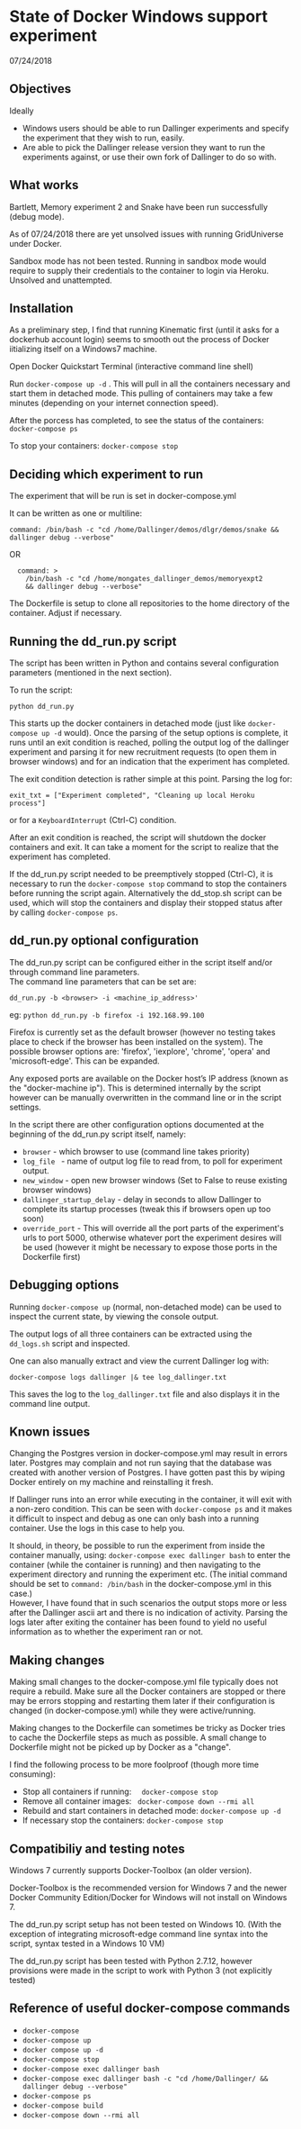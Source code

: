 # State of Docker Windows support experiment

07/24/2018

## Objectives

  Ideally
  
  * Windows users should be able to run Dallinger experiments and specify the experiment that they wish to run, easily.
  * Are able to pick the Dallinger release version they want to run the experiments against, or use their own fork of Dallinger to do so with.


## What works

Bartlett, Memory experiment 2 and Snake have been run successfully (debug mode).

As of 07/24/2018 there are yet unsolved issues with running GridUniverse under Docker.

Sandbox mode has not been tested. Running in sandbox mode would require to supply their credentials to the container to login via Heroku. Unsolved and unattempted.


## Installation

 As a preliminary step, I find that running Kinematic first (until it asks for a dockerhub account login) seems to smooth out the process of Docker iitializing itself on a Windows7 machine.

Open Docker Quickstart Terminal (interactive command line shell)

Run ``` docker-compose up -d ``` . This will pull in all the containers necessary and start them in detached mode. This pulling of containers may take a few minutes (depending on your internet connection speed).

After the porcess has completed, to see the status of the containers:
``` docker-compose ps ```

To stop your containers:
```docker-compose stop```


## Deciding which experiment to run

The experiment that will be run is set in docker-compose.yml

It can be written as one or multiline:

``` command: /bin/bash -c "cd /home/Dallinger/demos/dlgr/demos/snake && dallinger debug --verbose" ```

OR

```
  command: > 
	/bin/bash -c "cd /home/mongates_dallinger_demos/memoryexpt2 
  	&& dallinger debug --verbose"
```

The Dockerfile is setup to clone all repositories to the home directory of the container. Adjust if necessary.


## Running the dd_run.py script

The script has been written in Python and contains several configuration parameters (mentioned in the next section).

To run the script:
```
python dd_run.py
```

This starts up the docker containers in detached mode (just like ```docker-compose up -d``` would).
Once the parsing of the setup options is complete, it runs until an exit condition is reached, polling the output log of the dallinger experiment and parsing it for new recruitment requests (to open them in browser windows) and for an indication that the experiment has completed.

The exit condition detection is rather simple at this point. Parsing the log for:
``` 
exit_txt = ["Experiment completed", "Cleaning up local Heroku process"]
```
or for a ``` KeyboardInterrupt ``` (Ctrl-C) condition.

After an exit condition is reached, the script will shutdown the docker containers and exit. It can take a moment for the script to realize that the experiment has completed.

If the dd_run.py script needed to be preemptively stopped (Ctrl-C), it is necessary to run the ``` docker-compose stop ``` command to stop the containers before running the script again.
Alternatively the dd_stop.sh script can be used, which will stop the containers and display their stopped status after by calling ``` docker-compose ps ```.

## dd_run.py optional configuration

The dd_run.py script can be configured either in the script itself and/or through command line parameters.   
The command line parameters that can be set are:
```
dd_run.py -b <browser> -i <machine_ip_address>'
```

eg: ``` python dd_run.py -b firefox -i 192.168.99.100 ```
	
Firefox is currently set as the default browser (however no testing takes place to check if the browser has been installed on the system). The possible browser options are: 'firefox', 'iexplore', 'chrome', 'opera' and 'microsoft-edge'. This can be expanded.

Any exposed ports are available on the Docker host’s IP address (known as the "docker-machine ip").
This is determined internally by the script however can be manually overwritten in the command line or in the script settings.

In the script there are other configuration options documented at the beginning of the dd_run.py script itself, namely: 

* ``` browser ``` - which browser to use (command line takes priority)
* ``` log_file  ``` - name of output log file to read from, to poll for experiment output.
* ``` new_window ``` - open new browser windows (Set to False to reuse existing browser windows)
* ``` dallinger_startup_delay ``` - delay in seconds to allow Dallinger to complete its startup processes (tweak this if browsers open up too soon)
* ``` override_port ``` - This will override all the port parts of the experiment's urls to port 5000, otherwise whatever port the experiment desires will be used (however it might be necessary to expose those ports in the Dockerfile first)


## Debugging options

Running ``` docker-compose up ``` (normal, non-detached mode) can be used to inspect the current state, by viewing the console output. 

The output logs of all three containers can be extracted using the ``` dd_logs.sh ``` script and inspected.

One can also manually extract and view the current Dallinger log with: 

``` docker-compose logs dallinger |& tee log_dallinger.txt ```

This saves the log to the ``` log_dallinger.txt ``` file and also displays it in the command line output.


## Known issues

Changing the Postgres version in docker-compose.yml may result in errors later. Postgres may complain and not run saying that the database was created with another version of Postgres. I have gotten past this by wiping Docker entirely on my machine and reinstalling it fresh.

If Dallinger runs into an error while executing in the container, it will exit with a non-zero condition. This can be seen with ``` docker-compose ps ``` and it makes it difficult to inspect and debug as one can only bash into a running container. Use the logs in this case to help you.

It should, in theory, be possible to run the experiment from inside the container manually, using: ``` docker-compose exec dallinger bash ``` to enter the container (while the container is running) and then navigating to the experiment directory and running the experiment etc. (The initial command should be set to ``` command: /bin/bash ``` in the docker-compose.yml in this case.)   
However, I have found that in such scenarios the output stops more or less after the Dallinger ascii art and there is no indication of activity. Parsing the logs later after exiting the container has been found to yield no useful information as to whether	the experiment ran or not.


## Making changes

Making small changes to the docker-compose.yml file typically does not require a rebuild. Make sure all the Docker containers are stopped or there may be errors stopping and restarting them later if their configuration is changed (in docker-compose.yml) while they were active/running.

Making changes to the Dockerfile can sometimes be tricky as Docker tries to cache the Dockerfile steps as much as possible. A small change to Dockerfile might not be picked up by Docker as a "change".

I find the following process to be more foolproof (though more time consuming):
* Stop all containers if running: ```	docker-compose stop ```
* Remove all container images: ```	docker-compose down --rmi all ```
* Rebuild and start containers in detached mode: ``` docker-compose up -d ```
* If necessary stop the containers: ```	docker-compose stop ```


## Compatibiliy and testing notes

Windows 7 currently supports Docker-Toolbox (an older version).

Docker-Toolbox is the recommended version for Windows 7 and the newer Docker Community Edition/Docker for Windows will not install on Windows 7.

The dd_run.py script setup has not been tested on Windows 10. (With the exception of integrating microsoft-edge command line syntax into the script, syntax tested in a Windows 10 VM)

The dd_run.py script has been tested with Python 2.7.12, however provisions were made in the script to work with Python 3 (not explicitly tested)


## Reference of useful docker-compose commands

* ``` docker-compose ```
* ``` docker-compose up ```
* ``` docker compose up -d ```
* ``` docker-compose stop ```
* ``` docker-compose exec dallinger bash ```
* ``` docker-compose exec dallinger bash -c "cd /home/Dallinger/ && dallinger debug --verbose" ```
* ``` docker-compose ps ```
* ``` docker-compose build ```
* ``` docker-compose down --rmi all ```
